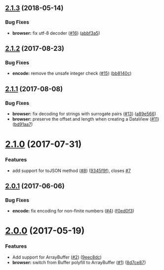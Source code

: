 <a name="2.1.3"></a>
## [2.1.3](https://github.com/darrachequesne/notepack/compare/2.1.2...2.1.3) (2018-05-14)


### Bug Fixes

* **browser:** fix utf-8 decoder ([#16](https://github.com/darrachequesne/notepack/issues/16)) ([abbf3a5](https://github.com/darrachequesne/notepack/commit/abbf3a5))



<a name="2.1.2"></a>
## [2.1.2](https://github.com/darrachequesne/notepack/compare/2.1.1...2.1.2) (2017-08-23)


### Bug Fixes

* **encode:** remove the unsafe integer check ([#15](https://github.com/darrachequesne/notepack/issues/15)) ([bb8140c](https://github.com/darrachequesne/notepack/commit/bb8140c))



<a name="2.1.1"></a>
## [2.1.1](https://github.com/darrachequesne/notepack/compare/2.1.0...2.1.1) (2017-08-08)


### Bug Fixes

* **browser:** fix decoding for strings with surrogate pairs ([#13](https://github.com/darrachequesne/notepack/issues/13)) ([a89e566](https://github.com/darrachequesne/notepack/commit/a89e566))
* **browser:** preserve the offset and length when creating a DataView ([#11](https://github.com/darrachequesne/notepack/issues/11)) ([bd91aa7](https://github.com/darrachequesne/notepack/commit/bd91aa7))



<a name="2.1.0"></a>
# [2.1.0](https://github.com/darrachequesne/notepack/compare/2.0.1...2.1.0) (2017-07-31)


### Features

* add support for toJSON method ([#8](https://github.com/darrachequesne/notepack/issues/8)) ([9345f9f](https://github.com/darrachequesne/notepack/commit/9345f9f)), closes [#7](https://github.com/darrachequesne/notepack/issues/7)



<a name="2.0.1"></a>
## [2.0.1](https://github.com/darrachequesne/notepack/compare/2.0.0...2.0.1) (2017-06-06)


### Bug Fixes

* **encode:** fix encoding for non-finite numbers ([#4](https://github.com/darrachequesne/notepack/issues/4)) ([f0ed0f3](https://github.com/darrachequesne/notepack/commit/f0ed0f3))



<a name="2.0.0"></a>
# [2.0.0](https://github.com/darrachequesne/notepack/compare/1.0.1...2.0.0) (2017-05-19)


### Features

* Add support for ArrayBuffer ([#2](https://github.com/darrachequesne/notepack/issues/2)) ([9eec8dc](https://github.com/darrachequesne/notepack/commit/9eec8dc))
* **browser:** switch from Buffer polyfill to ArrayBuffer ([#1](https://github.com/darrachequesne/notepack/issues/1)) ([8d7ce87](https://github.com/darrachequesne/notepack/commit/8d7ce87))
